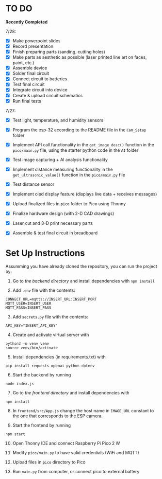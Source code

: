 # TO DO

**Recently Completed**

7/28:
- [X] Make powerpoint slides
- [X] Record presentation
- [X] Finish preparing parts (sanding, cutting holes)
- [X] Make parts as aesthetic as possible (laser printed line art on faces, paint, etc.)
- [X] Assemble device
- [X] Solder final circuit
- [X] Connect circuit to batteries
- [X] Test final circuit
- [X] Integrate circuit into device
- [X] Create & upload circuit schematics
- [X] Run final tests

7/27:
- [X] Test light, temperature, and humidity sensors
- [X] Program the esp-32 according to the README file in the `Cam_Setup` folder
- [X] Implement API call functionality in the `get_image_desc()` function in the `pico/main.py` file, using the starter python code in the `AI` folder
- [X] Test image capturing + AI analysis functionality
- [X] Implement distance measuring functionality in the `get_ultrasonic_value()` function in the `pico/main.py` file
- [X] Test distance sensor
- [X] Implement oled display feature (displays live data + receives messages)
- [X] Upload finalized files in `pico` folder to Pico using Thonny
- [X] Finalize hardware design (with 2-D CAD drawings)
- [X] Laser cut and 3-D print necessary parts
- [X] Assemble & test final circuit in breadboard


# Set Up Instructions

Assumming you have already cloned the repository, you can run the project by:

1. Go to *the backend directory* and install dependencies with `npm install`

2. Add `.env` file with the contents:

```
CONNECT_URL=mqtts://INSERT_URL:INSERT_PORT
MQTT_USER=INSERT_USER
MQTT_PASS=INSERT_PASS
```
3. Add `secrets.py` file with the contents:

```
API_KEY="INSERT_API_KEY"
```

4. Create and activate virtual server with 

```
python3 -m venv venv
source venv/bin/activate
```

5. Install dependencies (in requirements.txt) with 

```
pip install requests openai python-dotenv
```

6. Start the backend by running
```
node index.js
```

7. Go to *the frontend directory* and install dependencies with 
```
npm install
```

8. In `frontend/src/App.js` change the host name in `IMAGE_URL` constant to the one that corresponds to the ESP camera. 

9. Start the frontend by running 
```
npm start
```

10. Open Thonny IDE and connect Raspberry Pi Pico 2 W

11. Modify `pico/main.py` to have valid credentials (WiFi and MQTT)

12. Upload files in `pico` directory to Pico

13. Run `main.py` from computer, or connect pico to external battery


